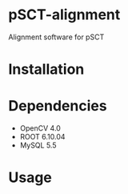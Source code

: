 # pSCT-alignment
Alignment software for pSCT

# Installation

# Dependencies

* OpenCV 4.0
* ROOT 6.10.04
* MySQL 5.5

# Usage

